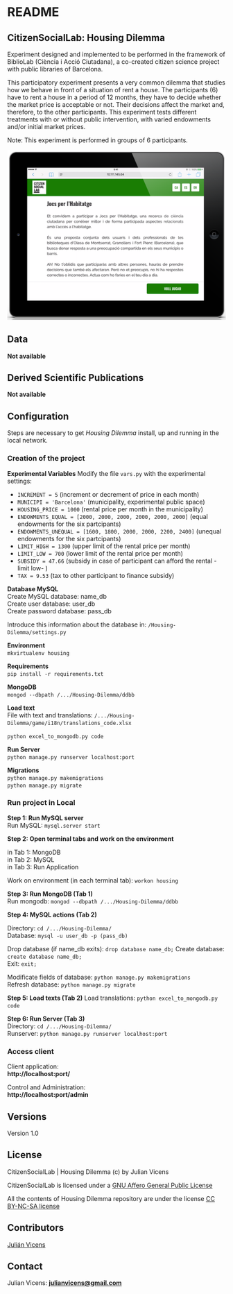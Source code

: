 # README #

## CitizenSocialLab: Housing Dilemma ##

Experiment designed and implemented to be performed in the framework of BiblioLab (Ciència i Acció Ciutadana), a co-created citizen science project with public libraries of Barcelona.

This participatory experiment presents a very common dilemma that studies how we behave in front of a situation of rent a house. The participants (6) have to rent a house in a period of 12 months, they have to decide whether the market price is acceptable or not. Their decisions affect the market and, therefore, to the other participants. This experiment tests different treatments with or without public intervention, with varied endowments and/or initial market prices. 

Note: This experiment is performed in groups of 6 participants.

![](https://github.com/CitizenSocialLab/Housing-Dilemma/blob/master/media/screenshots/ca/JocHabitatge_01.png)

## Data ##
**Not available**  

## Derived Scientific Publications ##
**Not available**  

## Configuration ##
Steps are necessary to get *Housing Dilemma* install, up and running in the local network.

### Creation of the project ###

__Experimental Variables__
Modify the file `vars.py` with the experimental settings:

* `INCREMENT = 5` (increment or decrement of price in each month)
* `MUNICIPI = 'Barcelona'` (municipality, experimental public space)
* `HOUSING_PRICE = 1000` (rental price per month in the municipality)
* `ENDOWMENTS_EQUAL = [2000, 2000, 2000, 2000, 2000, 2000]` (equal endowments for the six partcipants)
* `ENDOWMENTS_UNEQUAL = [1600, 1800, 2000, 2000, 2200, 2400]` (unequal endowments for the six partcipants)
* `LIMIT_HIGH = 1300` (upper limit of the rental price per month)
* `LIMIT_LOW = 700` (lower limit of the rental price per month)
* `SUBSIDY = 47.66` (subsidy in case of participant can afford the rental -limit low- )
* `TAX = 9.53` (tax to other participant to finance subsidy)

__Database MySQL__  
Create MySQL database: name\_db  
Create user database: user\_db  
Create password database: pass\_db

Introduce this information about the database in: `/Housing-Dilemma/settings.py`

__Environment__   
```mkvirtualenv housing ```  

__Requirements__  
```pip install -r requirements.txt```

__MongoDB__  
```mongod --dbpath /.../Housing-Dilemma/ddbb```

__Load text__   
File with text and translations:  `/.../Housing-Dilemma/game/i18n/translations_code.xlsx`  
   
```python excel_to_mongodb.py code```

__Run Server__  
```python manage.py runserver localhost:port```

__Migrations__  
```python manage.py makemigrations```  
```python manage.py migrate```  

### Run project in Local ###

__Step 1: Run MySQL server__  
Run MySQL: `mysql.server start`

__Step 2: Open terminal tabs and work on the environment__  

in Tab 1: MongoDB  
in Tab 2: MySQL  
in Tab 3: Run Application  

Work on environment (in each terminal tab): `workon housing`

__Step 3: Run MongoDB (Tab 1)__  
Run mongodb: `mongod --dbpath /.../Housing-Dilemma/ddbb`

__Step 4: MySQL actions (Tab 2)__

Directory: `cd /.../Housing-Dilemma/`   
Database: `mysql -u user_db -p (pass_db)`

Drop database (if name\_db exits): `drop database name_db;` 
Create database: `create database name_db;`  
Exit: `exit;`

Modificate fields of database: `python manage.py makemigrations`  
Refresh database:
`python manage.py migrate` 

__Step 5: Load texts (Tab 2)__
Load translations: `python excel_to_mongodb.py code`

__Step 6: Run Server (Tab 3)__  
Directory: `cd /.../Housing-Dilemma/ `   
Runserver: `python manage.py runserver localhost:port`

### Access client ###
Client application:  
**http://localhost:port/**  
 
Control and Administration:  
**http://localhost:port/admin**
## Versions ##
Version 1.0

## License ##

CitizenSocialLab | Housing Dilemma (c) by Julian Vicens

CitizenSocialLab is licensed under a [GNU Affero General Public License](https://www.gnu.org/licenses/agpl-3.0.txt)

All the contents of Housing Dilemma repository are under the license [CC BY-NC-SA license](https://creativecommons.org/licenses/by-nc-sa/4.0/)

## Contributors ##

[Julián Vicens](https://github.com/jvicens)

## Contact ##

Julian Vicens: **julianvicens@gmail.com**
